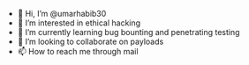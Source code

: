 - 👋 Hi, I’m @umarhabib30
- 👀 I’m interested in ethical hacking
- 🌱 I’m currently learning bug bounting and penetrating testing
- 💞️ I’m looking to collaborate on payloads
- 📫 How to reach me through mail

<!---
umarhabib30/umarhabib30 is a ✨ special ✨ repository because its `README.md` (this file) appears on your GitHub profile.
You can click the Preview link to take a look at your changes.
--->
